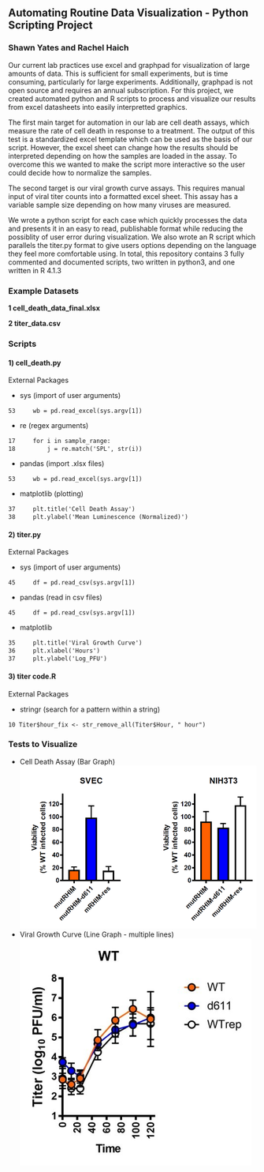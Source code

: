 
## Automating Routine Data Visualization - Python Scripting Project

### Shawn Yates and Rachel Haich
 
Our current lab practices use excel and graphpad for visualization of large amounts of data. This is sufficient for small experiments, but is time consuming, particularly for large
 experiments. Additionally, graphpad is not open source and requires an annual subscription. For this project, we created automated python and R scripts to process and visualize our results from excel datasheets into easily interpretted graphics.

The first main target for automation in our lab are cell death assays, which measure the rate of cell death in response to a treatment. The output of this test is a standardized excel template which can be used as the basis of our script. However, the excel sheet can change how the results should be interpreted depending on how the samples are loaded in the assay. To overcome this we wanted to make the script more interactive so the user could decide how to normalize the samples.

The second target is our viral growth curve assays. This requires manual input of viral titer counts into a formatted excel sheet. This assay has a variable sample size depending on how many viruses are measured.

We wrote a python script for each case which quickly processes the data and presents it in an easy to read, publishable format while reducing the possiblity of user error during visualization. We also wrote an R script which parallels the titer.py format to give users options depending on the language they feel more comfortable using. In total, this repository contains 3 fully commented and documented scripts, two written in python3, and one written in R 4.1.3

### Example Datasets
**1   cell_death_data_final.xlsx**

**2   titer_data.csv**


### Scripts
#### 1)   cell_death.py

External Packages
 - sys (import of user arguments)
 ```
 53     wb = pd.read_excel(sys.argv[1])
```
 - re (regex arguments)
```
17     for i in sample_range:
18         j = re.match('SPL', str(i))
```
 - pandas (import .xlsx files)
 ```
 53     wb = pd.read_excel(sys.argv[1])
```
 - matplotlib (plotting)
 ```
37     plt.title('Cell Death Assay')
38     plt.ylabel('Mean Luminescence (Normalized)')
```
 

#### 2)   titer.py

External Packages
 - sys (import of user arguments)
 ```
 45     df = pd.read_csv(sys.argv[1])
 ```
 - pandas (read in csv files)
  ```
 45     df = pd.read_csv(sys.argv[1])
 ```
 - matplotlib
 ```
 35     plt.title('Viral Growth Curve')
36     plt.xlabel('Hours')
37     plt.ylabel('Log_PFU')
```

#### 3)   titer code.R 

External Packages
 - stringr (search for a pattern within a string)
```
10 Titer$hour_fix <- str_remove_all(Titer$Hour, " hour")
```


### Tests to Visualize
-   Cell Death Assay (Bar Graph)
    ![viability](https://github.com/roh0002/Scripting-project/blob/main/viability.png)
-   Viral Growth Curve (Line Graph - multiple lines) 
    ![growth curve](https://github.com/roh0002/Scripting-project/blob/main/viral_growth_curve.jpg)
    


